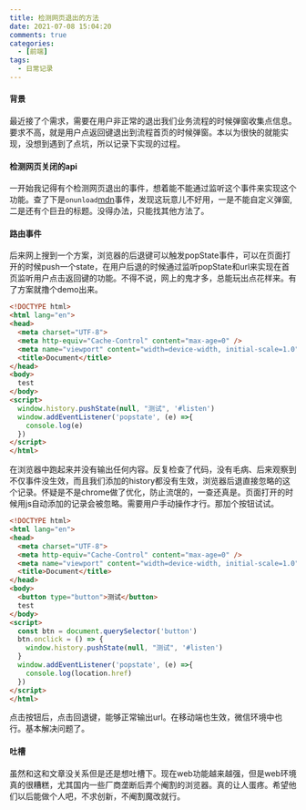 ```yaml
---
title: 检测网页退出的方法
date: 2021-07-08 15:04:20
comments: true
categories:
  - [前端]
tags:
  - 日常记录  
---
```


#### 背景
最近接了个需求，需要在用户非正常的退出我们业务流程的时候弹窗收集点信息。要求不高，就是用户点返回键退出到流程首页的时候弹窗。本以为很快的就能实现，没想到遇到了点坑，所以记录下实现的过程。

#### 检测网页关闭的api
一开始我记得有个检测网页退出的事件，想着能不能通过监听这个事件来实现这个功能。查了下是`onunload`[mdn]('https://developer.mozilla.org/zh-CN/docs/Web/API/WindowEventHandlers/onunload')事件，发现这玩意儿不好用，一是不能自定义弹窗,
二是还有个巨丑的标题。没得办法，只能找其他方法了。

#### 路由事件
后来网上搜到一个方案，浏览器的后退键可以触发popState事件，可以在页面打开的时候push一个state，在用户后退的时候通过监听popState和url来实现在首页监听用户点击返回键的功能。不得不说，网上的鬼才多，总能玩出点花样来。有了方案就撸个demo出来。
```html
<!DOCTYPE html>
<html lang="en">
<head>
  <meta charset="UTF-8">
  <meta http-equiv="Cache-Control" content="max-age=0" />
  <meta name="viewport" content="width=device-width, initial-scale=1.0">
  <title>Document</title>
</head>
<body>
  test
</body>
<script>
  window.history.pushState(null, "测试", '#listen')
  window.addEventListener('popstate', (e) =>{
    console.log(e)
  })
</script>
</html>
```
在浏览器中跑起来并没有输出任何内容。反复检查了代码，没有毛病、后来观察到不仅事件没生效，而且我们添加的history都没有生效，浏览器后退直接忽略的这个记录。怀疑是不是chrome做了优化，防止流氓的，一查还真是。页面打开的时候用js自动添加的记录会被忽略。需要用户手动操作才行。那加个按钮试试。
```html
<!DOCTYPE html>
<html lang="en">
<head>
  <meta charset="UTF-8">
  <meta http-equiv="Cache-Control" content="max-age=0" />
  <meta name="viewport" content="width=device-width, initial-scale=1.0">
  <title>Document</title>
</head>
<body>
  <button type="button">测试</button>
  test
</body>
<script>
  const btn = document.querySelector('button')
  btn.onclick = () => {
    window.history.pushState(null, "测试", '#listen')
  }
  window.addEventListener('popstate', (e) =>{
    console.log(location.href)
  })
</script>
</html>
```
点击按钮后，点击回退键，能够正常输出url。在移动端也生效，微信环境中也行。基本解决问题了。

#### 吐槽
虽然和这和文章没关系但是还是想吐槽下。现在web功能越来越强，但是web环境真的很糟糕，尤其国内一些厂商垄断后弄个阉割的浏览器。真的让人蛋疼。希望他们以后能做个人吧，不求创新，不阉割魔改就行。